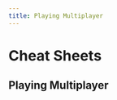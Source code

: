 ```yaml
---
title: Playing Multiplayer
---
```

# Cheat Sheets <Badge text="not finished" type="warning"/>

## Playing Multiplayer